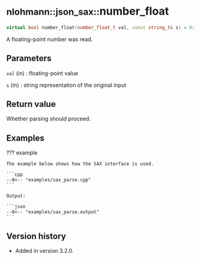 # <small>nlohmann::json_sax::</small>number_float

```cpp
virtual bool number_float(number_float_t val, const string_t& s) = 0;
```

A floating-point number was read.

## Parameters

`val` (in)
:   floating-point value

`s` (in)
:   string representation of the original input

## Return value

Whether parsing should proceed.

## Examples

??? example

    The example below shows how the SAX interface is used.

    ```cpp
    --8<-- "examples/sax_parse.cpp"
    ```

    Output:

    ```json
    --8<-- "examples/sax_parse.output"
    ```

## Version history

- Added in version 3.2.0.

